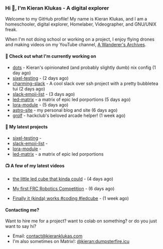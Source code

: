 ### Hi 👋, I'm Kieran Klukas - A digital explorer 

Welcome to my GitHub profile! My name is Kieran Klukas, and I am a homeschooler, digital explorer, Homelaber, Videographer, and GNU/UNIX freak.

When I'm not doing school or working on a project, I enjoy flying drones and making videos on my YouTube channel, [A Wanderer's Archives](https://youtube.com/@wanderer.archives).

#### 👷 Check out what I'm currently working on

- [dots](https://github.com/kcoderhtml/dots) - Kieran's opinionated (and probably slightly dumb) nix config (1 day ago)
- [sixel-testing](https://github.com/kcoderhtml/sixel-testing) -  (2 days ago)
- [charming-slack](https://github.com/kcoderhtml/charming-slack) - A cool slack over ssh project with a pretty bubbletea tui (2 days ago)
- [slack-emoji-list](https://github.com/kcoderhtml/slack-emoji-list) -  (3 days ago)
- [led-matrix](https://github.com/kcoderhtml/led-matrix) - a matrix of epic led porportions (5 days ago)
- [lora-module](https://github.com/kcoderhtml/lora-module) -  (5 days ago)
- [astro-site](https://github.com/kcoderhtml/astro-site) - my personal blog and site (6 days ago)
- [grolf](https://github.com/kcoderhtml/grolf) - hackclub's beloved arcade helper! (1 week ago)

#### 🌱 My latest projects

- [sixel-testing](https://github.com/kcoderhtml/sixel-testing) - 
- [slack-emoji-list](https://github.com/kcoderhtml/slack-emoji-list) - 
- [lora-module](https://github.com/kcoderhtml/lora-module) - 
- [led-matrix](https://github.com/kcoderhtml/led-matrix) - a matrix of epic led porportions

#### 📺 A few of my latest videos

- [the little led cube that kinda could](https://www.youtube.com/watch?v=um7v7Y04vGw) - (4 days ago)

- [My first FRC Robotics Competition](https://www.youtube.com/watch?v=w_o2-eqkbCk) - (6 days ago)

- [Finally it (kinda) works #coding #ledcube](https://www.youtube.com/watch?v=Mfk6LF0zwZg) - (1 week ago)



#### Contacting me?

Want to hire me for a project? want to colab on something? or do you just want to say hi?

- Email: [contact@kieranklukas.com](mailto:contact@kieranklukas.com)
- I'm also sometimes on Matrix!: [@kieran:dumpsterfire.icu](https://matrix.to/#/@kieran.matrix.dumpsterfire.icu)
